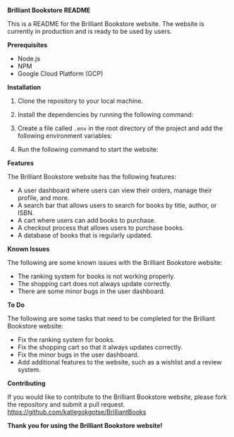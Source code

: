 **Brilliant Bookstore README**

This is a README for the Brilliant Bookstore website. The website is currently in production and is ready to be used by users.

**Prerequisites**

* Node.js
* NPM
* Google Cloud Platform (GCP)

**Installation**

1. Clone the repository to your local machine.
2. Install the dependencies by running the following command:
3. Create a file called `.env` in the root directory of the project and add the following environment variables:

4. Run the following command to start the website:

**Features**

The Brilliant Bookstore website has the following features:

* A user dashboard where users can view their orders, manage their profile, and more.
* A search bar that allows users to search for books by title, author, or ISBN.
* A cart where users can add books to purchase.
* A checkout process that allows users to purchase books.
* A database of books that is regularly updated.

**Known Issues**

The following are some known issues with the Brilliant Bookstore website:

* The ranking system for books is not working properly.
* The shopping cart does not always update correctly.
* There are some minor bugs in the user dashboard.

**To Do**

The following are some tasks that need to be completed for the Brilliant Bookstore website:

* Fix the ranking system for books.
* Fix the shopping cart so that it always updates correctly.
* Fix the minor bugs in the user dashboard.
* Add additional features to the website, such as a wishlist and a review system.

**Contributing**

If you would like to contribute to the Brilliant Bookstore website, please fork the repository and submit a pull request.
https://github.com/katlegokgotse/BrilliantBooks

**Thank you for using the Brilliant Bookstore website!**